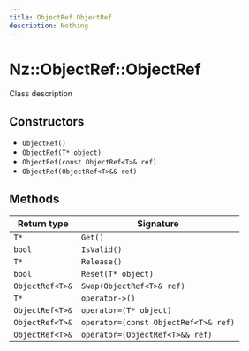 ```yaml
---
title: ObjectRef.ObjectRef
description: Nothing
---
```


# Nz::ObjectRef::ObjectRef

Class description

## Constructors

- `ObjectRef()`
- `ObjectRef(T* object)`
- `ObjectRef(const ObjectRef<T>& ref)`
- `ObjectRef(ObjectRef<T>&& ref)`

## Methods

| Return type | Signature |
| ----------- | --------- |
| `T*` | `Get()` |
| `bool` | `IsValid()` |
| `T*` | `Release()` |
| `bool` | `Reset(T* object)` |
| `ObjectRef<T>&` | `Swap(ObjectRef<T>& ref)` |
| `T*` | `operator->()` |
| `ObjectRef<T>&` | `operator=(T* object)` |
| `ObjectRef<T>&` | `operator=(const ObjectRef<T>& ref)` |
| `ObjectRef<T>&` | `operator=(ObjectRef<T>&& ref)` |
